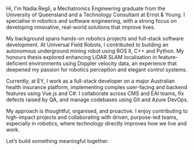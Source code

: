 <!-- Write your biography here. Tell the world about yourself. Link to your favorite [subreddit](http://reddit.com). You can put a picture in, too. The code is already in, just name your picture `prof_pic.jpg` and put it in the `img/` folder.

Put your address / P.O. box / other info right below your picture. You can also disable any these elements by editing `profile` property of the YAML header of your `_pages/about.md`. Edit `_bibliography/papers.bib` and Jekyll will render your [publications page](/al-folio/publications/) automatically.

Link to your social media connections, too. This theme is set up to use [Font Awesome icons](https://fontawesome.com/) and [Academicons](https://jpswalsh.github.io/academicons/), like the ones below. Add your Facebook, Twitter, LinkedIn, Google Scholar, or just disable all of them. -->

Hi, I'm Nadia Regli, a Mechatronics Engineering graduate from the University of Queensland and a Technology Consultant at Ernst & Young. I specialise in robotics and software engineering, with a strong focus on developing innovative, real-world solutions that improve lives.

My background spans hands-on robotics projects and full-stack software development. At Universal Field Robots, I contributed to building an autonomous underground mining robot using ROS II, C++ and Python. My honours thesis explored enhancing LiDAR SLAM localisation in feature-deficient environments using Doppler velocity data, an experience that deepened my passion for robotics perception and elegant control systems.

Currently, at EY, I work as a full-stack developer on a major Australian health insurance platform, implementing complex user-facing and backend features using Vue.js and C#. I collaborate across CMS and EAI teams, fix defects raised by QA, and manage codebases using Git and Azure DevOps.

My approach is thoughtful, organised, and proactive. I enjoy contributing to high-impact projects and collaborating with driven, purpose-led teams, especially in robotics, where technology directly improves how we live and work.

Let’s build something meaningful together.

